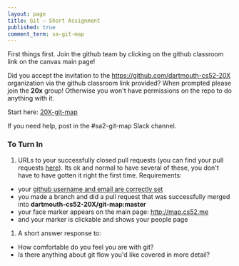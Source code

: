 ```yaml
---
layout: page
title: Git — Short Assignment
published: true
comment_term: sa-git-map
---
```


First things first. Join the github team by clicking on the github classroom link on the canvas main page!

Did you accept the invitation to the https://github.com/dartmouth-cs52-20X organization via the github classroom link provided?  When prompted please join the **20x** group! Otherwise you won't have permissions on the repo to do anything with it. 

Start here:
[20X-git-map](https://github.com/dartmouth-cs52-20X/git-map)

If you need help, post in the #sa2-git-map Slack channel. 

### To Turn In

1. URLs to your successfully closed pull requests (you can find your pull requests [here](https://github.com/dartmouth-cs52-20X/git-map/pulls?q=is%3Apr+is%3Aclosed)). Its ok and normal to have several of these, you don't have to have gotten it right the first time. Requirements:
  * your [github username and email are correctly set](https://help.github.com/en/articles/why-are-my-commits-linked-to-the-wrong-user)
  * you made a branch and did a pull request that was successfully merged into **dartmouth-cs52-20X/git-map:master**
  * your face marker appears on the main page:  http://map.cs52.me
  * and your marker is clickable and shows your people page
1. A short answer response to:
  * How comfortable do you feel you are with git?
  * Is there anything about git flow you'd like covered in more detail?

